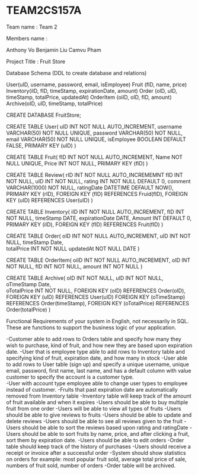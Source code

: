 # TEAM2CS157A

Team name : Team 2

Members name :

Anthony Vo
Benjamin Liu
Camvu Pham

Project Title : Fruit Store

Database Schema (DDL to create database and relations)

User(uID, username, password, email, isEmployee)
Fruit (fID, name, price)
Inventory(iID, fID, timeStamp, expirationDate, amount)
Order (oID, uID, timeStamp,  totalPrice, updatedAt)
OrderItem (oiID, oID, fID, amount)
Archive(oID, uID, timeStamp, totalPrice)


CREATE DATABASE FruitStore;


CREATE TABLE User(
	uID INT NOT NULL AUTO_INCREMENT,
	username  VARCHAR(50) NOT NULL UNIQUE,
	password VARCHAR(50) NOT NULL,
	email VARCHAR(50) NOT NULL UNIQUE,
	isEmployee BOOLEAN DEFAULT FALSE,
	PRIMARY KEY (uID)
)


CREATE TABLE Fruit(
	fID INT NOT NULL AUTO_INCREMENT, 
	Name NOT NULL UNIQUE, 
	Price INT NOT NULL,
	PRIMARY KEY (fID)
)

CREATE TABLE Review(
	rID INT NOT NULL AUTO_INCREMEMNT
	fID INT NOT NULL,
	uID INT NOT NULL,
	rating INT NOT NULL DEFAULT 0,
	comment VARCHAR(1000) NOT NULL,
	ratingDate DATETIME DEFAULT NOW(),
	PRIMARY KEY (rID),
	FOREIGN KEY (fID) REFERENCES Fruid(fID),
	FOREIGN KEY (uID) REFERENCES User(uID)
)

CREATE TABLE Inventory(
	iID INT NOT NULL AUTO_INCREMENT, 
	fID INT NOT NULL, 
	timeStamp DATE, 
	expirationDate DATE, 
	Amount INT DEFAULT 0,
	PRIMARY KEY (iID),
	FOREIGN KEY (fID) REFERENCES Fruit(fID)
)

CREATE TABLE Order(
	oID INT NOT NULL AUTO_INCREMENT, 
	uID INT NOT NULL, 
	timeStamp Date,  
	totalPrice INT NOT NULL
	updatedAt NOT NULL DATE
)


CREATE TABLE OrderItem(
	oiID INT NOT NULL AUTO_INCREMENT, 
	oID INT NOT NULL, 
	fID INT NOT NULL, 
	amount INT NOT NULL
)
	
CREATE TABLE Archive(
	oID INT NOT NULL,
	uID INT NOT NULL,
	oTimeStamp Date,  
	oTotalPrice INT NOT NULL,
	FOREIGN KEY (oID) REFERENCES Order(oID),
	FOREIGN KEY (uID) REFERENCES User(uID)
	FOREIGN KEY (oTimeStamp) REFERENCES Order(timeStamp),
	FOREIGN KEY (oTotalPrice) REFERENCES Order(totalPrice)
)


Functional Requirements of your system in English, not necessarily in SQL. These are functions to support the business logic of your application.

-Customer able to add rows to Orders table and specify how many they wish to purchase, kind of fruit, and how new they are based upon expiration date. 
-User that is employee type able to add rows to Inventory table and specifying kind of fruit, expiration date, and how many in stock
-User able to add rows to User table (sign up) and specify a unique username, unique email, password, first name, last name, and has a default column with value customer to specify the account is a customer type.   
-User with account type employee able to change user types to employee instead of customer. 
-Fruits that past expiration date are automatically removed from Inventory table
-Inventory table will keep track of the amount of fruit available and when it expires
-Users should be able to buy multiple fruit from one order
-Users will be able to view all types of fruits
-Users should be able to give reviews to fruits
-Users should be able to update and delete reviews
-Users should be able to see all reviews given to the fruit
-Users should be able to sort the reviews based upon rating and ratingDate
-Users should be able to sort fruits by name, price, and after clicking a fruit, sort them by expiration date. 
-Users should be able to edit orders
-Order table should keep track of the history of purchases
-Users should receive a receipt or invoice after a successful order
-System should show statistics on orders for example: most popular fruit sold, average total price of sale, numbers of fruit sold, number of orders
-Order table will be archived.   


 

